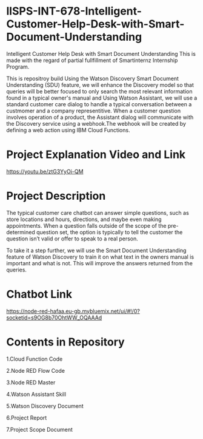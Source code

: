 # llSPS-INT-678-Intelligent-Customer-Help-Desk-with-Smart-Document-Understanding
Intelligent Customer Help Desk with Smart Document Understanding
This is made with the regard of partial fullfillment of Smartinternz Internship Program.

This is repositroy build Using the Watson Discovery Smart Document Understanding (SDU) feature, we will enhance the Discovery model so that queries will be better focused to only search the most relevant information found in a typical owner's manual and Using Watson Assistant, we will use a standard customer care dialog to handle a typical conversation between a custmomer and a company representitive. When a customer question involves operation of a product, the Assistant dialog will communicate with the Discovery service using a webhook.The webhook will be created by defining a web action using IBM Cloud Functions.

# Project Explanation Video and Link
https://youtu.be/ztG3YyOi-QM
# Project Description
The typical customer care chatbot can answer simple questions, such as store locations and hours, directions, and maybe even making appointments. When a question falls outside of the scope of the pre-determined question set, the option is typically to tell the customer the question isn’t valid or offer to speak to a real person.

To take it a step further, we will use the Smart Document Understanding feature of Watson Discovery to train it on what text in the owners manual is important and what is not. This will improve the answers returned from the queries.
# Chatbot Link
https://node-red-hafaa.eu-gb.mybluemix.net/ui/#!/0?socketid=s9OG8b70OhtWW_OQAAAd
# Contents in Repository
1.Cloud Function Code

2.Node RED Flow Code

3.Node RED Master

4.Watson Assistant Skill

5.Watson Discovery Document

6.Project Report

7.Project Scope Document

